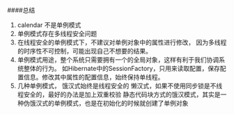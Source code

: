 ####总结
1. calendar 不是单例模式
2. 单例模式存在多线程安全问题
3. 在线程安全的单例模式下，不建议对单例对象中的属性进行修改，
    因为多线程的时序性不可控制，可能出现自己不想要的结果。
4. 单例模式用途，整个系统只需要拥有一个的全局对象，这样有利于我们协调系统整体的行为。
    如Hibernate中的SessionFactory，只用来读取配置，保存配置信息。修改其中属性的配置信息，始终保持单线程。
5. 几种单例模式，
    饿汉式始终是线程安全的
    懒汉式，如果不使用同步锁是不线程安全的，最好的办法是加上双重校验
    静态代码块方式的饿汉模式，其实是一种伪饿汉式的单例模式，也是在初始化的时候就创建了单例对象